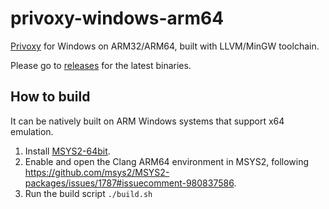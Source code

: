 # privoxy-windows-arm64

[Privoxy](https://www.privoxy.org/) for Windows on ARM32/ARM64, built with LLVM/MinGW toolchain.

Please go to [releases](https://github.com/minnyres/privoxy-woa/releases) for the latest binaries.

## How to build

It can be natively built on ARM Windows systems that support x64 emulation.

1. Install [MSYS2-64bit](https://www.msys2.org/).
2. Enable and open the Clang ARM64 environment in MSYS2, following https://github.com/msys2/MSYS2-packages/issues/1787#issuecomment-980837586.
3. Run the build script `./build.sh`
